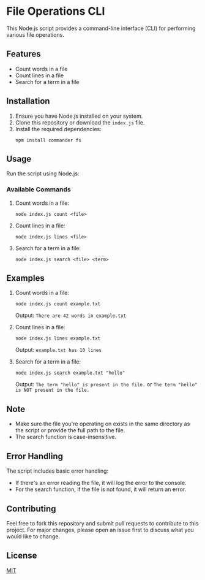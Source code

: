 # File Operations CLI

This Node.js script provides a command-line interface (CLI) for performing various file operations.

## Features

- Count words in a file
- Count lines in a file
- Search for a term in a file

## Installation

1. Ensure you have Node.js installed on your system.
2. Clone this repository or download the `index.js` file.
3. Install the required dependencies:
   ```
   npm install commander fs
   ```

## Usage

Run the script using Node.js:

### Available Commands

1. Count words in a file:
   ```
   node index.js count <file>
   ```

2. Count lines in a file:
   ```
   node index.js lines <file>
   ```

3. Search for a term in a file:
   ```
   node index.js search <file> <term>
   ```

## Examples

1. Count words in a file:
   ```
   node index.js count example.txt
   ```
   Output: `There are 42 words in example.txt`

2. Count lines in a file:
   ```
   node index.js lines example.txt
   ```
   Output: `example.txt has 10 lines`

3. Search for a term in a file:
   ```
   node index.js search example.txt "hello"
   ```
   Output: `The term "hello" is present in the file.` or `The term "hello" is NOT present in the file.`

## Note

- Make sure the file you're operating on exists in the same directory as the script or provide the full path to the file.
- The search function is case-insensitive.

## Error Handling

The script includes basic error handling:
- If there's an error reading the file, it will log the error to the console.
- For the search function, if the file is not found, it will return an error.

## Contributing

Feel free to fork this repository and submit pull requests to contribute to this project. For major changes, please open an issue first to discuss what you would like to change.

## License

[MIT](https://choosealicense.com/licenses/mit/)